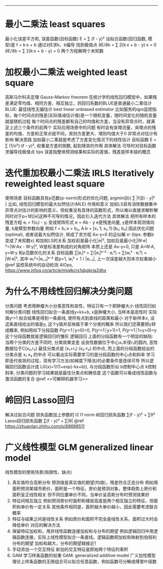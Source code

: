 --------------------------------------------------------------------------------------------------------------
# 最小二乘法 least squares
最小化误差平方和, 误差函数(目标函数) E = ∑ (f - y)²
设拟合函数(回归函数, 模型)是 f = k·x + b
通过对E求k、b偏导 找到极值点
∂E/∂k = ∑ 2(k·x + b - y)·x = 0
∂E/∂b = ∑ 2(k·x + b - y)   = 0
两个方程解两个未知数

# 加权最小二乘法 weighted least square
高斯马尔科夫定理 Gauss–Markov theorem
  在统计学的线性回归模型中，如果残差满足零均值、相同方差、相互独立，则回归系数的BLUE是普通最小二乘估计
  BLUE: 最佳线性无偏估计 best linear unbiased estimator
  比如服务的qps监控指标，每个时间点的残差(实际值减估计值)是一个随机变量，随时间变化的随机变量就是随机过程
  每个时间点的残差都有自己的均值和方差，当没有异常点时，就满足上述三个条件的前两个
实际应用场景中的问题
  有时会有突增流量，突增点的残差的均值、方差和正常点就不同，突则方差更大、增则均值大于0
  异常点对估计有影响
解决思路
  加权最小二乘就是考虑了方差变化情况下的线性估计
  目标函数 E = ∑ (1/σ²)·(f - y)², 权重是方差的倒数, 起到降突的作用
具体解法
  可导时对目标函数求偏导找极值点
tips
  误差指整体预测结果和实际的差值，残差是样本级的概念

# 迭代重加权最小二乘法 IRLS Iteratively reweighted least square
使用场景
  目标函数具有p范数(p-norm)形式的优化问题, argmin(β){ ∑ |f(β) - y|ᵖ }
  比如, 线性回归模型的最大似然估计(MLE)
作用和意义
  加权LS具有消除数据集中异常点对估计的影响的意义，但权重没有具体的函数形式，所以难以直接求解析解
  同时对于p=1的|e|这种不可导的情况，因此引入迭代方法
具体解法
  把所有样本的残差方程 eᵢ = f(xᵢ) - yᵢ 变成矩阵形式 e = Ab - y
  e是残差向量, y是样本观测值向量, b是模型参数向量
  例如 f = b₁·x + b₂, A·b = [x₁ 1; x₂ 1]·[b₁; b₂]
  因此优化问题(optimal), 或者说最大似然估计, 转成了求方程 Ax-y=0 的近似解 xᶺ
  (tips: 参数b变成了未知数x)
和加权LS的关系
  加权前是最小化|e|², 加权后是最小化|W·e|²=|W·Ax - W·y|², W是标准差构成的对角矩阵
  本质上还是 Ax-y=0, 只是 A=W·A, y=W·y
和p范数优化的关系
  目标函数 ∑|eᵢ|ᵖ = ∑(|eᵢ|ᵖ⁻² · eᵢ²) = ∑(wᵢ² · eᵢ²) = |W·e|², 其中 wᵢ²=|eᵢ₋₁|ᵖ⁻²
  若p=1, wᵢ² = 1 / |eᵢ₋₁|, 上一次误差越大则本次权重越小
@ref
  监控系统中的自动检测 AIOps, https://www.infoq.cn/article/mjqlkcrs1sbgbria2dhx

# 为什么不用线性回归解决分类问题
分类问题
  考虑用肿瘤大小分类恶性和良性，特征只有一个即肿瘤大小
线性回归如何解分类问题
  线性回归拟合一条直线y=kx+b, x是肿瘤大小, 当样本是恶性时 实际值yᶺ=1
  拟合结果是得到一条直线, 使所有点到直线的距离和最小
  对于新样本x, 设这条直线给出的值是y, 这个y值并反映属于某个分类的概率
  所以我们还需要把y转成概率, 例如用如下分段函数
    P(yᶺ=1┆y<0)=0, P(yᶺ=1┆y>1)=1, P(yᶺ=1┆1>y>0)=y
  这个分段函数就是逻辑回归的雏形
逻辑回归
  上面的分段函数有一个明显的缺陷: 当两个分类的方差不同时, 分类效果变差
  设良性数据位于中心x₁半径r₁的圆内, 恶性数据位于C(x₂,r₂)
    最佳分类点是 (x₁+r₁) (x₂-r₂) 的中点, 而上面的分段函数给出的分类点是 x₁ x₂ 的中点
  可以看出实际需要学习的是分段函数的中心点和斜率
  学习即迭代收敛的过程，现有学习方法(如梯度下降法)的必要条件是连续可导
  所以逻辑回归函数设计成 LG(x)=1/(1+exp(-kx+b)), 与分段函数形似
  b控制中心点 k控制斜率, 分类问题的学习结果就是最佳分类点和确信度
  这个函数可以看成线性函数与激活函数的复合
@ref
  <<可解释机器学习>>

# 岭回归 Lasso回归
解决过拟合问题
损失函数加上参数的 l2 l1 norm
  岭回归损失函数 ∑(f - y)² + ∑θ²
  Lasso回归损失函数 ∑(f - y)² + ∑|θ|
@ref
  https://zhuanlan.zhihu.com/p/88698511

# 广义线性模型 GLM generalized linear model
线性模型的使用场景(局限性、缺点)
  1. 真实值符合高斯分布
    预测值是真实值的期望(均值)，残差符合正态分布
    例如用面积预测某城市房价，面积是一个特征，房价是预测对象，整体趋势上房价和面积呈正线性相关
    但不同位置单价不同，当单价呈高斯分布时预测效果好
  2. 特征间相互独立
    例如预测房价时面积和楼层高度是两个相互独立的特征，但面积和单价有一定关系
    其他条件相同是，面积越大单价越小，因此需要考虑联合概率
  3. 特征与结果之间是线性关系
    例如房价和面积不完全是线性关系，面积过大时会降低单价
对应的解决方法
  1. 保留特征加权和，用非线性函数连接加权和与分布的期望
    例如逻辑回归中用逻辑函数连接，实际上线性模型拟合一条直线，逻辑函数把加权和映射到伯努利分布的期望
    加权和越大，分布的期望越接近1
  2. 手动添加一个交互特征
    新加的交互特征是原始两个特征的乘积
  3. GAM 学习样条函数的权重
    GAM: generalized additive model 广义加性模型
    理论上样条函数的无限组合可以拟合任意函数，例如函数可分解成傅里叶级数
